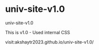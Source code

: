# univ-site-v1.0
 univ-site-v1.0

This is v1.0 - Used internal CSS 

visit:akshaytr2023.github.io/univ-site-v1.0/
